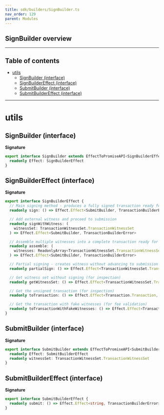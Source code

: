 ```yaml
---
title: sdk/builders/SignBuilder.ts
nav_order: 129
parent: Modules
---
```


## SignBuilder overview

---

<h2 class="text-delta">Table of contents</h2>

- [utils](#utils)
  - [SignBuilder (interface)](#signbuilder-interface)
  - [SignBuilderEffect (interface)](#signbuildereffect-interface)
  - [SubmitBuilder (interface)](#submitbuilder-interface)
  - [SubmitBuilderEffect (interface)](#submitbuildereffect-interface)

---

# utils

## SignBuilder (interface)

**Signature**

```ts
export interface SignBuilder extends EffectToPromiseAPI<SignBuilderEffect> {
  readonly Effect: SignBuilderEffect
}
```

## SignBuilderEffect (interface)

**Signature**

```ts
export interface SignBuilderEffect {
  // Main signing method - produces a fully signed transaction ready for submission
  readonly sign: () => Effect.Effect<SubmitBuilder, TransactionBuilderError>

  // Add external witness and proceed to submission
  readonly signWithWitness: (
    witnessSet: TransactionWitnessSet.TransactionWitnessSet
  ) => Effect.Effect<SubmitBuilder, TransactionBuilderError>

  // Assemble multiple witnesses into a complete transaction ready for submission
  readonly assemble: (
    witnesses: ReadonlyArray<TransactionWitnessSet.TransactionWitnessSet>
  ) => Effect.Effect<SubmitBuilder, TransactionBuilderError>

  // Partial signing - creates witness without advancing to submission (useful for multi-sig)
  readonly partialSign: () => Effect.Effect<TransactionWitnessSet.TransactionWitnessSet, TransactionBuilderError>

  // Get witness set without signing (for inspection)
  readonly getWitnessSet: () => Effect.Effect<TransactionWitnessSet.TransactionWitnessSet, TransactionBuilderError>

  // Get the unsigned transaction (for inspection)
  readonly toTransaction: () => Effect.Effect<Transaction.Transaction, TransactionBuilderError>

  // Get the transaction with fake witnesses (for fee validation)
  readonly toTransactionWithFakeWitnesses: () => Effect.Effect<Transaction.Transaction, TransactionBuilderError>
}
```

## SubmitBuilder (interface)

**Signature**

```ts
export interface SubmitBuilder extends EffectToPromiseAPI<SubmitBuilderEffect> {
  readonly Effect: SubmitBuilderEffect
  readonly witnessSet: TransactionWitnessSet.TransactionWitnessSet
}
```

## SubmitBuilderEffect (interface)

**Signature**

```ts
export interface SubmitBuilderEffect {
  readonly submit: () => Effect.Effect<string, TransactionBuilderError>
}
```
